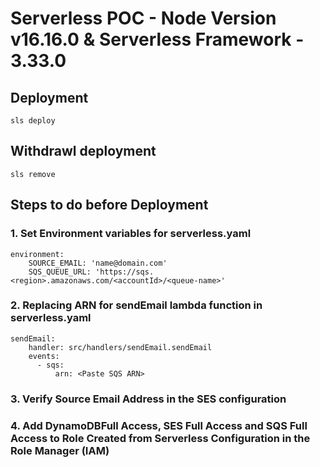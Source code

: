 # Serverless POC - Node Version v16.16.0 & Serverless Framework - 3.33.0

## Deployment

```
sls deploy
```

## Withdrawl deployment

```
sls remove
```

## Steps to do before Deployment

### 1. Set Environment variables for serverless.yaml

```
environment:
    SOURCE_EMAIL: 'name@domain.com'
    SQS_QUEUE_URL: 'https://sqs.<region>.amazonaws.com/<accountId>/<queue-name>'
```

### 2. Replacing ARN for sendEmail lambda function in serverless.yaml

```
sendEmail:
    handler: src/handlers/sendEmail.sendEmail
    events:
      - sqs:
          arn: <Paste SQS ARN>
```

### 3. Verify Source Email Address in the SES configuration

### 4. Add DynamoDBFull Access, SES Full Access and SQS Full Access to Role Created from Serverless Configuration in the Role Manager (IAM)
